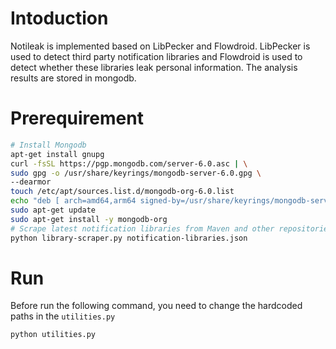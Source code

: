 # Intoduction
Notileak is implemented based on LibPecker and Flowdroid. LibPecker is used to detect third party notification libraries and Flowdroid is used to detect whether these libraries leak personal information. The analysis results are stored in mongodb.


# Prerequirement

```bash
# Install Mongodb
apt-get install gnupg
curl -fsSL https://pgp.mongodb.com/server-6.0.asc | \
sudo gpg -o /usr/share/keyrings/mongodb-server-6.0.gpg \
--dearmor
touch /etc/apt/sources.list.d/mongodb-org-6.0.list
echo "deb [ arch=amd64,arm64 signed-by=/usr/share/keyrings/mongodb-server-6.0.gpg ] https://repo.mongodb.org/apt/ubuntu focal/mongodb-org/6.0 multiverse" | sudo tee /etc/apt/sources.list.d/mongodb-org-6.0.list
sudo apt-get update
sudo apt-get install -y mongodb-org
# Scrape latest notification libraries from Maven and other repositories.
python library-scraper.py notification-libraries.json
```

# Run
Before run the following command, you need to change the hardcoded paths in the `utilities.py`
```bash
python utilities.py
```